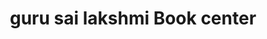 ---
title: "guru sai lakshmi Book center"
url: /visakhapatnam/guru-sai-lakshmi-book-center/
shop: shop
---